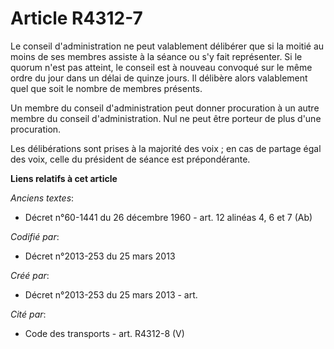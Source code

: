 # Article R4312-7

Le conseil d'administration ne peut valablement délibérer que si la moitié au moins de ses membres assiste à la séance ou s'y
fait représenter. Si le quorum n'est pas atteint, le conseil est à nouveau convoqué sur le même ordre du jour dans un délai
de quinze jours. Il délibère alors valablement quel que soit le nombre de membres présents.

Un membre du conseil d'administration peut donner procuration à un autre membre du conseil d'administration. Nul ne peut être
porteur de plus d'une procuration.

Les délibérations sont prises à la majorité des voix ; en cas de partage égal des voix, celle du président de séance est
prépondérante.

**Liens relatifs à cet article**

_Anciens textes_:

  - Décret n°60-1441 du 26 décembre 1960 - art. 12 alinéas 4, 6 et 7 (Ab)

_Codifié par_:

  - Décret n°2013-253 du 25 mars 2013

_Créé par_:

  - Décret n°2013-253 du 25 mars 2013 - art.

_Cité par_:

  - Code des transports - art. R4312-8 (V)
